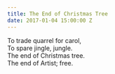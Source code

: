 ```yaml
---
title: The End of Christmas Tree
date: 2017-01-04 15:00:00 Z
---
```


To trade quarrel for carol,  
To spare jingle, jungle.  
The end of Christmas tree.  
The end of Artist; free.  